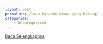 ```yaml
---
layout: post
permalink: /lagu-karaoke-mimpi-yang-hilang/
categories:
    - Uncategorized
---
```


[Baca Selengkapnya](/09)